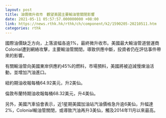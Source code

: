 ```yaml
---
layout: post
title: 油價微升收市　觀望美國主要輸油管關閉影響
date: 2021-05-11 05:57:57.000000000 +08:00
link: https://news.rthk.hk/rthk/ch/component/k2/1590205-20210511.htm
categories: rthk
---
```


國際油價缺乏方向，上落波幅各逾1%，最終微升收市。美國最大輸油管道營運商Colonial遭到網絡攻擊，主要輸油管關閉，導致供應中斷，投資者仍在評估事件帶來的影響。

有關輸油管向美國東岸供應約45%的燃料，市場預料，美國將被迫減慢煉油活動，並增加汽油進口。

紐約期油收報每桶64.92美元，升2美仙。

倫敦布蘭特期油收報每桶68.32美元，升4美仙。

另外，美國汽車協會表示，近1星期美國加油站汽油價格急升逾6美仙，升幅達2%，Colonial輸油管關閉，或導致汽油再升3美仙，觸及2014年11月以來最高。
